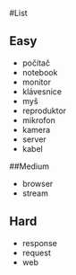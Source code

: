 #List

## Easy

- počítač
- notebook
- monitor
- klávesnice
- myš
- reproduktor
- mikrofon
- kamera
- server
- kabel

##Medium

- browser
- stream

## Hard

- response
- request
- web
